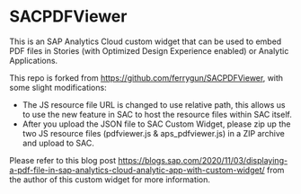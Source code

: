 # SACPDFViewer

This is an SAP Analytics Cloud custom widget that can be used to embed PDF files in Stories (with Optimized Design Experience enabled) or Analytic Applications.

This repo is forked from https://github.com/ferrygun/SACPDFViewer, with some slight modifications:
* The JS resource file URL is changed to use relative path, this allows us to use the new feature in SAC to host the resource files within SAC itself.
* After you upload the JSON file to SAC Custom Widget, please zip up the two JS resource files (pdfviewer.js & aps_pdfviewer.js) in a ZIP archive and upload to SAC. 

Please refer to this blog post https://blogs.sap.com/2020/11/03/displaying-a-pdf-file-in-sap-analytics-cloud-analytic-app-with-custom-widget/ from the author of this custom widget for more information. 
